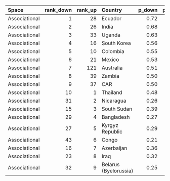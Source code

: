 |Space         | rank_down| rank_up|Country               | p_down| p_same| p_up|
|:-------------|---------:|-------:|:---------------------|------:|------:|----:|
|Associational |         1|      28|Ecuador               |   0.72|   0.21| 0.25|
|Associational |         2|      26|India                 |   0.68|   0.24| 0.25|
|Associational |         3|      33|Uganda                |   0.63|   0.28| 0.24|
|Associational |         4|      16|South Korea           |   0.56|   0.31| 0.30|
|Associational |         5|      10|Colombia              |   0.55|   0.27| 0.40|
|Associational |         6|      21|Mexico                |   0.53|   0.34| 0.28|
|Associational |         7|     121|Australia             |   0.51|   0.47| 0.05|
|Associational |         8|      39|Zambia                |   0.50|   0.39| 0.22|
|Associational |         9|      37|CAR                   |   0.50|   0.39| 0.23|
|Associational |        10|       1|Thailand              |   0.48|   0.21| 0.60|
|Associational |        31|       2|Nicaragua             |   0.26|   0.32| 0.57|
|Associational |        15|       3|South Sudan           |   0.39|   0.28| 0.55|
|Associational |        29|       4|Bangladesh            |   0.27|   0.37| 0.49|
|Associational |        27|       5|Kyrgyz Republic       |   0.29|   0.40| 0.44|
|Associational |        43|       6|Congo                 |   0.21|   0.46| 0.42|
|Associational |        16|       7|Azerbaijan            |   0.36|   0.38| 0.41|
|Associational |        23|       8|Iraq                  |   0.32|   0.40| 0.41|
|Associational |        32|       9|Belarus (Byelorussia) |   0.25|   0.45| 0.41|
